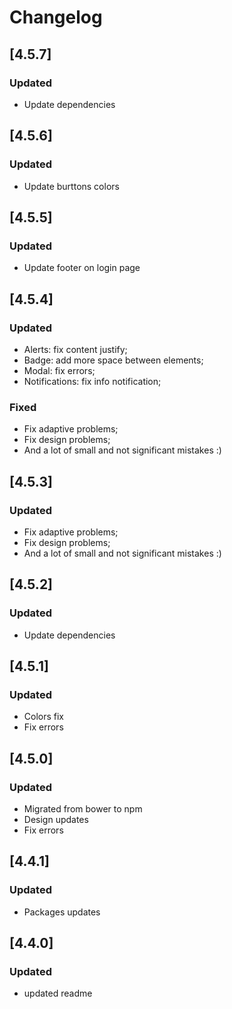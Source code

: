 # Changelog

## [4.5.7]
### Updated
- Update dependencies

## [4.5.6]
### Updated
- Update burttons colors
## [4.5.5]
### Updated
- Update footer on login page

## [4.5.4]
### Updated
- Alerts: fix content justify;
- Badge: add more space between elements;
- Modal: fix errors;
- Notifications: fix info notification;

### Fixed

- Fix adaptive problems;
- Fix design problems;
- And a lot of small and not significant mistakes :)

## [4.5.3]
### Updated

- Fix adaptive problems;
- Fix design problems;
- And a lot of small and not significant mistakes :)

## [4.5.2]
### Updated

- Update dependencies

## [4.5.1]
### Updated

- Colors fix
- Fix errors

## [4.5.0]
### Updated

- Migrated from bower to npm
- Design updates
- Fix errors

## [4.4.1]

### Updated

- Packages updates

## [4.4.0]

### Updated

- updated readme
